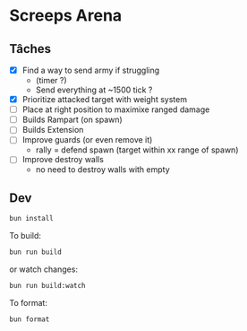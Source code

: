 # Screeps Arena

## Tâches

- [x] Find a way to send army if struggling 
   - (timer ?)
   - Send everything at ~1500 tick ?
- [x] Prioritize attacked target with weight system
- [ ] Place at right position to maximixe ranged damage
- [ ] Builds Rampart (on spawn)
- [ ] Builds Extension
- [ ] Improve guards (or even remove it)
   - rally = defend spawn (target within xx range of spawn)
- [ ] Improve destroy walls
    - no need to destroy walls with empty 

## Dev

```bash
bun install
```

To build:

```bash
bun run build
```

or watch changes:

```bash
bun run build:watch
```

To format:

```bash
bun format
```
